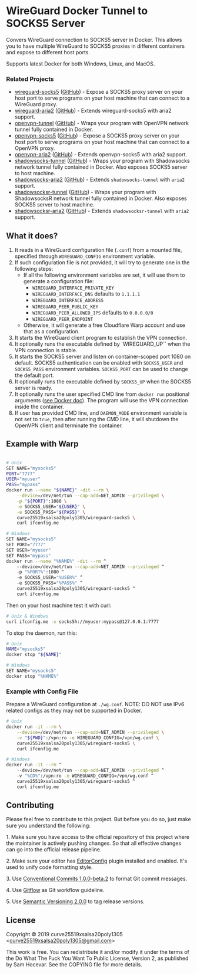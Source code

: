 # WireGuard Docker Tunnel to SOCKS5 Server

Convers WireGuard connection to SOCKS5 server in Docker. This allows you to have multiple WireGuard to SOCKS5 proxies in different containers and expose to different host ports.

Supports latest Docker for both Windows, Linux, and MacOS.

### Related Projects

-   [wireguard-socks5](https://hub.docker.com/r/curve25519xsalsa20poly1305/wireguard-socks5/) ([GitHub](https://github.com/curve25519xsalsa20poly1305/docker-wireguard-socks5)) - Expose a SOCKS5 proxy server on your host port to serve programs on your host machine that can connect to a WireGuard proxy.
-   [wireguard-aria2](https://hub.docker.com/r/curve25519xsalsa20poly1305/wireguard-aria2/) ([GitHub](https://github.com/curve25519xsalsa20poly1305/docker-wireguard-aria2)) - Extends wireguard-socks5 with aria2 support.
-   [openvpn-tunnel](https://hub.docker.com/r/curve25519xsalsa20poly1305/openvpn-tunnel/) ([GitHub](https://github.com/curve25519xsalsa20poly1305/docker-openvpn-tunnel)) - Wraps your program with OpenVPN network tunnel fully contained in Docker.
-   [openvpn-socks5](https://hub.docker.com/r/curve25519xsalsa20poly1305/openvpn-socks5/) ([GitHub](https://github.com/curve25519xsalsa20poly1305/docker-openvpn-socks5)) - Expose a SOCKS5 proxy server on your host port to serve programs on your host machine that can connect to a OpenVPN proxy.
-   [openvpn-aria2](https://hub.docker.com/r/curve25519xsalsa20poly1305/openvpn-aria2/) ([GitHub](https://github.com/curve25519xsalsa20poly1305/docker-openvpn-aria2)) - Extends openvpn-socks5 with aria2 support.
-   [shadowsocks-tunnel](https://hub.docker.com/r/curve25519xsalsa20poly1305/shadowsocks-tunnel/) ([GitHub](https://github.com/curve25519xsalsa20poly1305/docker-shadowsocks-tunnel)) - Wraps your program with Shadowsocks network tunnel fully contained in Docker. Also exposes SOCKS5 server to host machine.
-   [shadowsocks-aria2](https://hub.docker.com/r/curve25519xsalsa20poly1305/shadowsocks-aria2/) ([GitHub](https://github.com/curve25519xsalsa20poly1305/docker-shadowsocks-aria2)) - Extends `shadowsocks-tunnel` with `aria2` support.
-   [shadowsocksr-tunnel](https://hub.docker.com/r/curve25519xsalsa20poly1305/shadowsocksr-tunnel/) ([GitHub](https://github.com/curve25519xsalsa20poly1305/docker-shadowsocksr-tunnel)) - Wraps your program with ShadowsocksR network tunnel fully contained in Docker. Also exposes SOCKS5 server to host machine.
-   [shadowsocksr-aria2](https://hub.docker.com/r/curve25519xsalsa20poly1305/shadowsocksr-aria2/) ([GitHub](https://github.com/curve25519xsalsa20poly1305/docker-shadowsocksr-aria2)) - Extends `shadowsocksr-tunnel` with `aria2` support.

## What it does?

1. It reads in a WireGuard configuration file (`.conf`) from a mounted file, specified through `WIREGUARD_CONFIG` environment variable.
2. If such configuration file is not provided, it will try to generate one in the following steps:
    - If all the following environment variables are set, it will use them to generate a configuration file:
        - `WIREGUARD_INTERFACE_PRIVATE_KEY`
        - `WIREGUARD_INTERFACE_DNS` defaults to `1.1.1.1`
        - `WIREGUARD_INTERFACE_ADDRESS`
        - `WIREGUARD_PEER_PUBLIC_KEY`
        - `WIREGUARD_PEER_ALLOWED_IPS` defaults to `0.0.0.0/0`
        - `WIREGUARD_PEER_ENDPOINT`
    - Otherwise, it will generate a free Cloudflare Warp account and use that as a configuration.
3. It starts the WireGuard client program to establish the VPN connection.
4. It optionally runs the executable defined by `WIREGUARD_UP`` when the VPN connection is stable.
5. It starts the SOCKS5 server and listen on container-scoped port 1080 on default. SOCKS5 authentication can be enabled with `SOCKS5_USER` and `SOCKS5_PASS` environment variables. `SOCKS5_PORT` can be used to change the default port.
6. It optionally runs the executable defined by `SOCKS5_UP` when the SOCKS5 server is ready.
7. It optionally runs the user specified CMD line from `docker run` positional arguments ([see Docker doc](https://docs.docker.com/engine/reference/run/#cmd-default-command-or-options)). The program will use the VPN connection inside the container.
8. If user has provided CMD line, and `DAEMON_MODE` environment variable is not set to `true`, then after running the CMD line, it will shutdown the OpenVPN client and terminate the container.

## Example with Warp

```bash

# Unix
SET NAME="mysocks5"
PORT="7777"
USER="myuser"
PASS="mypass"
docker run --name "${NAME}" -dit --rm \
    --device=/dev/net/tun --cap-add=NET_ADMIN --privileged \
    -p "${PORT}":1080 \
    -e SOCKS5_USER="${USER}" \
    -e SOCKS5_PASS="${PASS}" \
    curve25519xsalsa20poly1305/wireguard-socks5 \
    curl ifconfig.me

# Windows
SET NAME="mysocks5"
SET PORT="7777"
SET USER="myuser"
SET PASS="mypass"
docker run --name "%NAME%" -dit --rm ^
    --device=/dev/net/tun --cap-add=NET_ADMIN --privileged ^
    -p "%PORT%":1080 ^
    -e SOCKS5_USER="%USER%" ^
    -e SOCKS5_PASS="%PASS%" ^
    curve25519xsalsa20poly1305/wireguard-socks5 ^
    curl ifconfig.me
```

Then on your host machine test it with curl:

```bash
# Unix & Windows
curl ifconfig.me -x socks5h://myuser:mypass@127.0.0.1:7777
```

To stop the daemon, run this:

```bash
# Unix
NAME="mysocks5"
docker stop "${NAME}"

# Windows
SET NAME="mysocks5"
docker stop "%NAME%"
```

### Example with Config File

Prepare a WireGuard configuration at `./wg.conf`. NOTE: DO NOT use IPv6 related configs as they may not be supported in Docker.

```bash
# Unix
docker run -it --rm \
    --device=/dev/net/tun --cap-add=NET_ADMIN --privileged \
    -v "${PWD}":/vpn:ro -e WIREGUARD_CONFIG=/vpn/wg.conf \
    curve25519xsalsa20poly1305/wireguard-socks5 \
    curl ifconfig.me

# Windows
docker run -it --rm ^
    --device=/dev/net/tun --cap-add=NET_ADMIN --privileged ^
    -v "%CD%":/vpn:ro -e WIREGUARD_CONFIG=/vpn/wg.conf ^
    curve25519xsalsa20poly1305/wireguard-socks5 ^
    curl ifconfig.me
```

## Contributing

Please feel free to contribute to this project. But before you do so, just make
sure you understand the following:

1\. Make sure you have access to the official repository of this project where
the maintainer is actively pushing changes. So that all effective changes can go
into the official release pipeline.

2\. Make sure your editor has [EditorConfig](https://editorconfig.org/) plugin
installed and enabled. It's used to unify code formatting style.

3\. Use [Conventional Commits 1.0.0-beta.2](https://conventionalcommits.org/) to
format Git commit messages.

4\. Use [Gitflow](https://www.atlassian.com/git/tutorials/comparing-workflows/gitflow-workflow)
as Git workflow guideline.

5\. Use [Semantic Versioning 2.0.0](https://semver.org/) to tag release
versions.

## License

Copyright © 2019 curve25519xsalsa20poly1305 &lt;<curve25519xsalsa20poly1305@gmail.com>&gt;

This work is free. You can redistribute it and/or modify it under the
terms of the Do What The Fuck You Want To Public License, Version 2,
as published by Sam Hocevar. See the COPYING file for more details.
